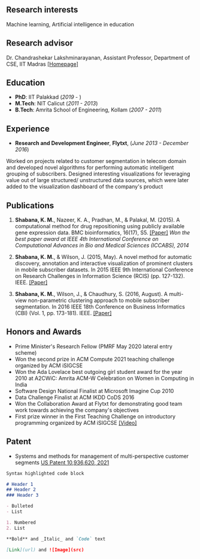 
## Research interests
Machine learning, Artificial intelligence in education

## Research advisor
Dr. Chandrashekar Lakshminarayanan,
Assistant Professor,
Department of CSE,
IIT Madras
[[Homepage]](https://sites.google.com/view/chandrashekar-lakshminarayanan)

## Education

- **PhD**: IIT Palakkad (_2019_ - )
- **M.Tech**: NIT Calicut (_2011 - 2013_)
- **B.Tech**: Amrita School of Engineering, Kollam (_2007 - 2011_)

## Experience
- **Research and Development Engineer**, **Flytxt**, (_June 2013 - December 2016_)

Worked on projects related to customer segmentation in telecom domain and developed  novel algorithms for performing automatic intelligent grouping of subscribers. Designed interesting visualizations for leveraging value out of large structured/ unstructured data sources, which were later added to the visualization dashboard of the company's product

## Publications

1. **Shabana, K. M.**, Nazeer, K. A., Pradhan, M., & Palakal, M. (2015). A computational method for drug repositioning using publicly available gene expression data. BMC bioinformatics, 16(17), S5. [[Paper]](https://bmcbioinformatics.biomedcentral.com/articles/10.1186/1471-2105-16-S17-S5) _Won the best paper award at IEEE 4th International Conference on Computational Advances in Bio and Medical Sciences (ICCABS), 2014_

2. **Shabana, K. M.**, & Wilson, J. (2015, May). A novel method for automatic discovery, annotation and interactive visualization of prominent clusters in mobile subscriber datasets. In 2015 IEEE 9th International Conference on Research Challenges in Information Science (RCIS) (pp. 127-132). IEEE.
[[Paper]](https://ieeexplore.ieee.org/document/7128872/?tp=&arnumber=7128872)

3. **Shabana, K. M.**, Wilson, J., & Chaudhury, S. (2016, August). A multi-view non-parametric clustering approach to mobile subscriber segmentation. In 2016 IEEE 18th Conference on Business Informatics (CBI) (Vol. 1, pp. 173-181). IEEE. [[Paper]](https://ieeexplore.ieee.org/abstract/document/7780312)

## Honors and Awards

- Prime Minister's Research Fellow (PMRF May 2020 lateral entry scheme)
- Won the second prize in ACM Compute 2021 teaching challenge organized by ACM iSIGCSE
- Won the Ada Lovelace best outgoing girl student award for the year 2010 at A2CWiC: Amrita ACM-W Celebration on Women in Computing in India
- Software Design National Finalist at Microsoft Imagine Cup 2010
- Data Challenge Finalist at ACM IKDD CoDS 2016
- Won the Collaboration Award at Flytxt for demonstrating good team work towards achieving the company's objectives
- First prize winner in the First Teaching Challenge on introductory programming organized by ACM iSIGCSE [[Video]](https://www.youtube.com/watch?v=UFDV_EvYwmw)

## Patent
- Systems and methods for management of multi-perspective customer segments [US Patent 10,936,620, 2021](https://patents.google.com/patent/US10936620B2)




 





```markdown
Syntax highlighted code block

# Header 1
## Header 2
### Header 3

- Bulleted
- List

1. Numbered
2. List

**Bold** and _Italic_ and `Code` text

[Link](url) and ![Image](src)

